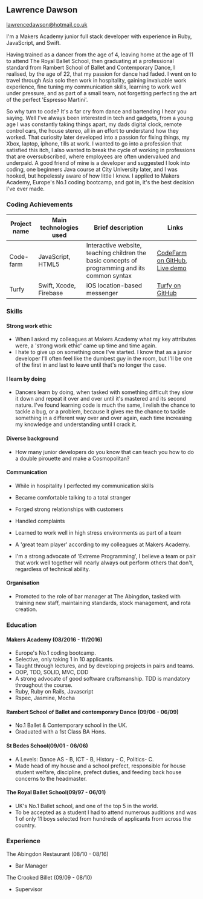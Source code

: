 

## Lawrence Dawson
lawrencedawson@hotmail.co.uk

I'm a Makers Academy junior full stack developer with experience in Ruby, JavaScript, and Swift.

Having trained as a dancer from the age of 4, leaving home at the age of 11 to attend The Royal Ballet School, then graduating at a professional standard from Rambert School of Ballet and Contemporary Dance, I realised, by the age of 22, that my passion for dance had faded. I went on to travel through Asia solo then work in hospitality, gaining invaluable work experience, fine tuning my communication skills, learning to work well under pressure, and as part of a small team, not forgetting perfecting the art of the perfect 'Espresso Martini'.

So why turn to code? It's a far cry from dance and bartending I hear you saying. Well I've always been interested in tech and gadgets, from a young age I was constantly taking things apart, my dads digital clock, remote control cars, the house stereo, all in an effort to understand how they worked. That curiosity later developed into a passion for fixing things, my Xbox, laptop, iphone, tills at work. I wanted to go into a profession that satisfied this itch, I also wanted to break the cycle of working in professions that are oversubscribed, where employees are often undervalued and underpaid.
A good friend of mine is a developer and suggested I look into coding, one beginners Java course at City University later, and I was hooked, but hopelessly aware of how little I knew. I applied to Makers Academy, Europe's No.1 coding bootcamp, and got in, it's the best decision I've ever made.

### Coding Achievements

|Project name |Main technologies used           |Brief description                                                      |Links                                                      |
|-------------|---------------------------------|-----------------------------------------------------------------------|-----------------------------------------------------------|
|Code-farm    |JavaScript, HTML5                |Interactive website, teaching children the basic concepts of programming and its common syntax  |[CodeFarm on GitHub](https://github.com/ercekal/code_farm), [Live demo](http://code-farm.herokuapp.com/)|
|Turfy        |Swift, Xcode, Firebase           |iOS location-based messenger                                           |[Turfy on GitHub](https://github.com/lawrencedawson/turfy) |



### Skills

#### Strong work ethic

- When I asked my colleagues at Makers Academy what my key attributes were, a 'strong work ethic' came up time and time again.
- I hate to give up on something once I've started. I know that as a junior developer I'll often feel like the dumbest guy in the room, but I'll be one of the first in and last to leave until that's no longer the case.

#### I learn by doing

- Dancers learn by doing, when tasked with something difficult they slow it down and repeat it over and over until it's mastered and its second nature. I've found learning code is much the same, I relish the chance to tackle a bug, or a problem, because it gives me the chance to tackle something in a different way over and over again, each time increasing my knowledge and understanding until I crack it.

#### Diverse background

- How many junior developers do you know that can teach you how to do a double pirouette and make a Cosmopolitan?

#### Communication

- While in hospitality I perfected my communication skills
 - Became comfortable talking to a total stranger
 - Forged strong relationships with customers
 - Handled complaints
 - Learned to work well in high stress environments as part of a team


- A 'great team player' according to my colleagues at Makers Academy.

- I'm a strong advocate of 'Extreme Programming', I believe a team or pair that work well together will nearly always out perform others that don't, regardless of technical ability.


#### Organisation

- Promoted to the role of bar manager at The Abingdon, tasked with training new staff, maintaining standards, stock management, and rota creation.

### Education

#### Makers Academy (08/2016 - 11/2016)

- Europe's No.1 coding bootcamp.
- Selective, only taking 1 in 10 applicants.
- Taught through lectures, and by developing projects in pairs and teams.
- OOP, TDD, SOLID, MVC, DDD
- A strong advocate of good software craftsmanship. TDD is mandatory throughout the course.
- Ruby, Ruby on Rails, Javascript
- Rspec, Jasmine, Mocha

#### Rambert School of Ballet and contemporary Dance (09/06 - 06/09)

- No.1 Ballet & Contemporary school in the UK.
- Graduated with a 1st Class BA Hons.

#### St Bedes School(09/01 - 06/06)
- A Levels: Dance AS - B, ICT - B, History - C, Politics- C.
- Made head of my house and a school prefect, responsible for house student welfare, discipline, prefect duties, and feeding back house concerns to the headmaster.

#### The Royal Ballet School(09/97 - 06/01)
- UK's No.1 Ballet school, and one of the top 5 in the world.
- To be accepted as a student I had to attend numerous auditions and was 1 of only 11 boys selected from hundreds of applicants from across the country.

### Experience

The Abingdon Restaurant (08/10 - 08/16)
- Bar Manager

The Crooked Billet (09/09 - 08/10)
- Supervisor
